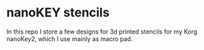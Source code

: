 # nanoKEY stencils

In this repo I store a few designs for 3d printed stencils for my Korg nanoKey2, which I use mainly as macro pad.